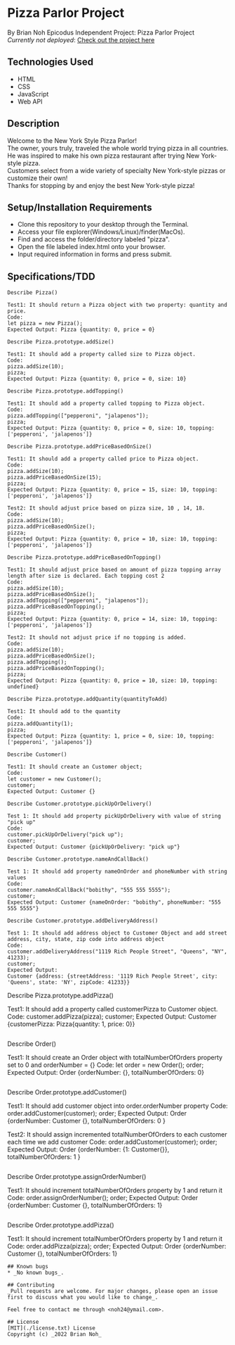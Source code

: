 # Pizza Parlor Project
By Brian Noh
Epicodus Independent Project: Pizza Parlor Project   
_Currently not deployed_: [Check out the project here](noh24.github.com/pizza/)

## Technologies Used  
* HTML
* CSS
* JavaScript
* Web API

## Description
Welcome to the New York Style Pizza Parlor!  
The owner, yours truly, traveled the whole world trying pizza in all countries.  
He was inspired to make his own pizza restaurant after trying New York-style pizza.  
Customers select from a wide variety of specialty New York-style pizzas or customize their own!  
Thanks for stopping by and enjoy the best New York-style pizza!

## Setup/Installation Requirements
* Clone this repository to your desktop through the Terminal.
* Access your file explorer(Windows/Linux)/finder(MacOs).
* Find and access the folder/directory labeled "pizza".
* Open the file labeled index.html onto your browser.
* Input required information in forms and press submit.

## Specifications/TDD
```
Describe Pizza()

Test1: It should return a Pizza object with two property: quantity and price.
Code: 
let pizza = new Pizza();
Expected Output: Pizza {quantity: 0, price = 0}
```
```
Describe Pizza.prototype.addSize()

Test1: It should add a property called size to Pizza object.
Code: 
pizza.addSize(10);
pizza;
Expected Output: Pizza {quantity: 0, price = 0, size: 10}
```
```
Describe Pizza.prototype.addTopping()

Test1: It should add a property called topping to Pizza object.
Code: 
pizza.addTopping(["pepperoni", "jalapenos"]);
pizza;
Expected Output: Pizza {quantity: 0, price = 0, size: 10, topping: ['pepperoni', 'jalapenos']}
```
```
Describe Pizza.prototype.addPriceBasedOnSize()

Test1: It should add a property called price to Pizza object.
Code: 
pizza.addSize(10);
pizza.addPriceBasedOnSize(15);
pizza;
Expected Output: Pizza {quantity: 0, price = 15, size: 10, topping: ['pepperoni', 'jalapenos']}

Test2: It should adjust price based on pizza size, 10 , 14, 18.
Code:
pizza.addSize(10);
pizza.addPriceBasedOnSize();
pizza;
Expected Output: Pizza {quantity: 0, price = 10, size: 10, topping: ['pepperoni', 'jalapenos']}
```
```
Describe Pizza.prototype.addPriceBasedOnTopping()

Test1: It should adjust price based on amount of pizza topping array length after size is declared. Each topping cost 2
Code: 
pizza.addSize(10);
pizza.addPriceBasedOnSize();
pizza.addTopping(["pepperoni", "jalapenos"]);
pizza.addPriceBasedOnTopping();
pizza;
Expected Output: Pizza {quantity: 0, price = 14, size: 10, topping: ['pepperoni', 'jalapenos']}

Test2: It should not adjust price if no topping is added.
Code: 
pizza.addSize(10);
pizza.addPriceBasedOnSize();
pizza.addTopping();
pizza.addPriceBasedOnTopping();
pizza;
Expected Output: Pizza {quantity: 0, price = 10, size: 10, topping: undefined}
```
```
Describe Pizza.prototype.addQuantity(quantityToAdd)

Test1: It should add to the quantity
Code: 
pizza.addQuantity(1);
pizza;
Expected Output: Pizza {quantity: 1, price = 0, size: 10, topping: ['pepperoni', 'jalapenos']}
```
```
Describe Customer()

Test1: It should create an Customer object;
Code: 
let customer = new Customer();
customer;
Expected Output: Customer {}
```
```
Describe Customer.prototype.pickUpOrDelivery()

Test 1: It should add property pickUpOrDelivery with value of string "pick up"
Code:
customer.pickUpOrDelivery("pick up");
customer;
Expected Output: Customer {pickUpOrDelivery: "pick up"}
```
```
Describe Customer.prototype.nameAndCallBack()

Test 1: It should add property nameOnOrder and phoneNumber with string values
Code:
customer.nameAndCallBack("bobithy", "555 555 5555");
customer;
Expected Output: Customer {nameOnOrder: "bobithy", phoneNumber: "555 555 5555"}
```
```
Describe Customer.prototype.addDeliveryAddress()

Test 1: It should add address object to Customer Object and add street address, city, state, zip code into address object
Code:
customer.addDeliveryAddress("1119 Rich People Street", "Queens", "NY", 41233);
customer;
Expected Output: 
Customer {address: {streetAddress: '1119 Rich People Street', city: 'Queens', state: 'NY', zipCode: 41233}}
```
Describe Pizza.prototype.addPizza()

Test1: It should add a property called customerPizza to Customer object.
Code: 
customer.addPizza(pizza);
customer;
Expected Output: Customer {customerPizza: Pizza{quantity: 1, price: 0}}
```
```
Describe Order()

Test1: It should create an Order object with totalNumberOfOrders property set to 0 and orderNumber = {}
Code: 
let order = new Order();
order;
Expected Output: Order {orderNumber: {}, totalNumberOfOrders: 0}
```
```
Describe Order.prototype.addCustomer()

Test1: It should add customer object into order.orderNumber property
Code: 
order.addCustomer(customer);
order;
Expected Output: Order {orderNumber: Customer {}, totalNumberOfOrders: 0 }

Test2: It should assign incremented totalNumberOfOrders to each customer each time we add customer
Code: 
order.addCustomer(customer);
order;
Expected Output: Order {orderNumber: {1: Customer{}}, totalNumberOfOrders: 1 }
```
```
Describe Order.prototype.assignOrderNumber()

Test1: It should increment totalNumberOfOrders property by 1 and return it
Code: 
order.assignOrderNumber();
order;
Expected Output: Order {orderNumber: Customer {}, totalNumberOfOrders: 1}
```
```
Describe Order.prototype.addPizza()

Test1: It should increment totalNumberOfOrders property by 1 and return it
Code: 
order.addPizza(pizza);
order;
Expected Output: Order {orderNumber: Customer {}, totalNumberOfOrders: 1}
```
## Known bugs
* _No known bugs_.

## Contributing
_Pull requests are welcome. For major changes, please open an issue first to discuss what you would like to change_.  
  
Feel free to contact me through <noh24@ymail.com>.

## License
[MIT](./license.txt) License  
Copyright (c) _2022 Brian Noh_